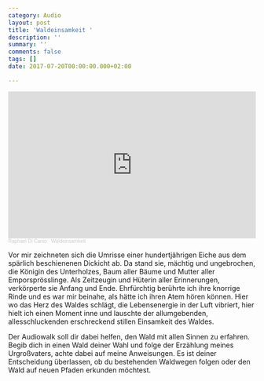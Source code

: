 ```yaml
---
category: Audio
layout: post
title: 'Waldeinsamkeit '
description: ''
summary: ''
comments: false
tags: []
date: 2017-07-20T00:00:00.000+02:00

---
```

<iframe width="100%" height="300" scrolling="no" frameborder="no" allow="autoplay" src="https://w.soundcloud.com/player/?url=https%3A//api.soundcloud.com/tracks/937529008&color=%23ff7a00&auto_play=false&hide_related=false&show_comments=true&show_user=true&show_reposts=false&show_teaser=true&visual=true"></iframe><div style="font-size: 10px; color: #cccccc;line-break: anywhere;word-break: normal;overflow: hidden;white-space: nowrap;text-overflow: ellipsis; font-family: Interstate,Lucida Grande,Lucida Sans Unicode,Lucida Sans,Garuda,Verdana,Tahoma,sans-serif;font-weight: 100;"><a href="https://soundcloud.com/raphael-di-canio" title="Raphael Di Canio" target="_blank" style="color: #cccccc; text-decoration: none;">Raphael Di Canio</a> · <a href="https://soundcloud.com/raphael-di-canio/waldeinsamkeit" title="Waldeinsamkeit" target="_blank" style="color: #cccccc; text-decoration: none;">Waldeinsamkeit</a></div>

Vor mir zeichneten sich die Umrisse einer hundertjährigen Eiche aus dem spärlich beschienenen Dickicht ab. Da stand sie, mächtig und ungebrochen, die Königin des Unterholzes, Baum aller Bäume und Mutter aller Emporsprösslinge. Als Zeitzeugin und Hüterin aller Erinnerungen, verkörperte sie Anfang und Ende. Ehrfürchtig berührte ich ihre knorrige Rinde und es war mir beinahe, als hätte ich ihren Atem hören können. Hier wo das Herz des Waldes schlägt, die Lebensenergie in der Luft vibriert, hier hielt ich einen Moment inne und lauschte der allumgebenden, allesschluckenden erschreckend stillen Einsamkeit des Waldes.


Der Audiowalk soll dir dabei helfen, den Wald mit allen Sinnen zu erfahren. Begib dich in einen Wald deiner Wahl und folge der Erzählung meines Urgroßvaters, achte dabei auf meine Anweisungen. Es ist deiner Entscheidung überlassen, ob du bestehenden Waldwegen folgen oder den Wald auf neuen Pfaden erkunden möchtest.